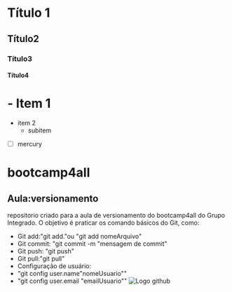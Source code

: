 # Título 1
## Título2
### Título3
#### Título4

# - Item 1
- item 2
  - subitem

-[ ] mercury
# bootcamp4all

## Aula:versionamento
repositorio criado para a aula de versionamento do bootcamp4all do Grupo Integrado.
O objetivo é praticar os comando básicos do Git, como:
- Git add:"git add."ou "git add nomeArquivo"
- Git commit: "git commit -m "mensagem de commit"
- Git push: "git push"
- Git pull:"git pull"
- Configuração de usuário:
- "git config user.name"nomeUsuario""
- "git config user.email "emailUsuario""
![Logo github](https://www.google.com/imgres?q=github%20logo&imgurl=https%3A%2F%2Fbanner2.cleanpng.com%2F20180711%2Fiqy%2Faawpwnuou.webp&imgrefurl=https%3A%2F%2Fwww.cleanpng.com%2Fpng-github-computer-icons-github-logo-5157320%2F&docid=gmusnqDiUQXeEM&tbnid=jtI3CizsobI1hM&vet=12ahUKEwiZsYi2gvGIAxX8ErkGHZSFIDAQM3oECGUQAA..i&w=900&h=520&hcb=2&ved=2ahUKEwiZsYi2gvGIAxX8ErkGHZSFIDAQM3oECGUQAA.png)

